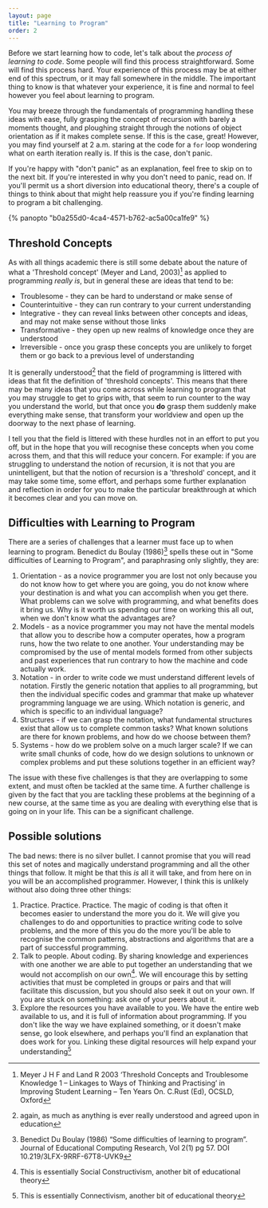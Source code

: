```yaml
---
layout: page
title: "Learning to Program"
order: 2
---
```


Before we start learning how to code, let's talk about the _process of learning to code_. Some people will find this process straightforward. Some will find this process hard. Your experience of this process may be at either end of this spectrum, or it may fall somewhere in the middle. The important thing to know is that whatever your experience, it is fine and normal to feel however you feel about learning to program.

You may breeze through the fundamentals of programming handling these ideas with ease, fully grasping the concept of recursion with barely a moments thought, and ploughing straight through the notions of object orientation as if it makes complete sense. If this is the case, great! However, you may find yourself at 2 a.m. staring at the code for a `for` loop wondering what on earth iteration really is. If this is the case, don't panic.

If you're happy with "don't panic" as an explanation, feel free to skip on to the next bit. If you're interested in why you don't need to panic, read on. If you'll permit us a short diversion into educational theory, there's a couple of things to think about that might help reassure you if you're finding learning to program a bit challenging.

{% panopto "b0a255d0-4ca4-4571-b762-ac5a00ca1fe9" %}

## Threshold Concepts

As with all things academic there is still some debate about the nature of what a 'Threshold concept' (Meyer and Land, 2003)[^ref-meyer-land] as applied to programming _really is_, but in general these are ideas that tend to be:

-   Troublesome - they can be hard to understand or make sense of
-   Counterintuitive - they can run contrary to your current understanding
-   Integrative - they can reveal links between other concepts and ideas, and may not make sense without those links
-   Transformative - they open up new realms of knowledge once they are understood
-   Irreversible - once you grasp these concepts you are unlikely to forget them or go back to a previous level of understanding

It is generally understood[^ref-academia] that the field of programming is littered with ideas that fit the definition of 'threshold concepts'. This means that there may be many ideas that you come across while learning to program that you may struggle to get to grips with, that seem to run counter to the way you understand the world, but that once you **do** grasp them suddenly make everything make sense, that transform your worldview and open up the doorway to the next phase of learning.

I tell you that the field is littered with these hurdles not in an effort to put you off, but in the hope that you will recognise these concepts when you come across them, and that this will reduce your concern. For example: if you are struggling to understand the notion of recursion, it is not that you are unintelligent, but that the notion of recursion is a 'threshold' concept, and it may take some time, some effort, and perhaps some further explanation and reflection in order for you to make the particular breakthrough at which it becomes clear and you can move on.

## Difficulties with Learning to Program

There are a series of challenges that a learner must face up to when learning to program. Benedict du Boulay (1986)[^ref-du-boulay] spells these out in "Some difficulties of Learning to Program", and paraphrasing only slightly, they are:

<!--alex disable nuts-->

1. Orientation - as a novice programmer you are lost not only because you do not know how to get where you are going, you do not know where your destination is and what you can accomplish when you get there. What problems can we solve with programming, and what benefits does it bring us. Why is it worth us spending our time on working this all out, when we don't know what the advantages are?
2. Models - as a novice programmer you may not have the mental models that allow you to describe how a computer operates, how a program runs, how the two relate to one another. Your understanding may be compromised by the use of mental models formed from other subjects and past experiences that run contrary to how the machine and code actually work.
3. Notation - in order to write code we must understand different levels of notation. Firstly the generic notation that applies to all programming, but then the individual specific codes and grammar that make up whatever programming language we are using. Which notation is generic, and which is specific to an individual language?
4. Structures - if we can grasp the notation, what fundamental structures exist that allow us to complete common tasks? What known solutions are there for known problems, and how do we choose between them?
5. Systems - how do we problem solve on a much larger scale? If we can write small chunks of code, how do we design solutions to unknown or complex problems and put these solutions together in an efficient way?
 <!--alex enable nuts -->

The issue with these five challenges is that they are overlapping to some extent, and must often be tackled at the same time. A further challenge is given by the fact that you are tackling these problems at the beginning of a new course, at the same time as you are dealing with everything else that is going on in your life. This can be a significant challenge.

## Possible solutions

The bad news: there is no silver bullet. I cannot promise that you will read this set of notes and magically understand programming and all the other things that follow. It might be that this _is_ all it will take, and from here on in you will be an accomplished programmer. However, I think this is unlikely without also doing three other things:

1. Practice. Practice. Practice. The magic of coding is that often it becomes easier to understand the more you do it. We will give you challenges to do and opportunities to practice writing code to solve problems, and the more of this you do the more you'll be able to recognise the common patterns, abstractions and algorithms that are a part of successful programming.
2. Talk to people. About coding. By sharing knowledge and experiences with one another we are able to put together an understanding that we would not accomplish on our own[^1]. We will encourage this by setting activities that must be completed in groups or pairs and that will facilitate this discussion, but you should also seek it out on your own. If you are stuck on something: ask one of your peers about it.
3. Explore the resources you have available to you. We have the entire web available to us, and it is full of information about programming. If you don't like the way we have explained something, or it doesn't make sense, go look elsewhere, and perhaps you'll find an explanation that does work for you. Linking these digital resources will help expand your understanding[^2]

[^ref-meyer-land]: Meyer J H F and Land R 2003 ‘Threshold Concepts and Troublesome Knowledge 1 – Linkages to Ways of Thinking and Practising’ in Improving Student Learning – Ten Years On. C.Rust (Ed), OCSLD, Oxford
[^ref-du-boulay]: Benedict Du Boulay (1986) “Some difficulties of learning to program”. Journal of Educational Computing Research, Vol 2(1) pg 57. DOI 10.219/3LFX-9RRF-67T8-UVK9
[^1]: This is essentially Social Constructivism, another bit of educational theory
[^2]: This is essentially Connectivism, another bit of educational theory
[^ref-academia]: again, as much as anything is ever really understood and agreed upon in education
